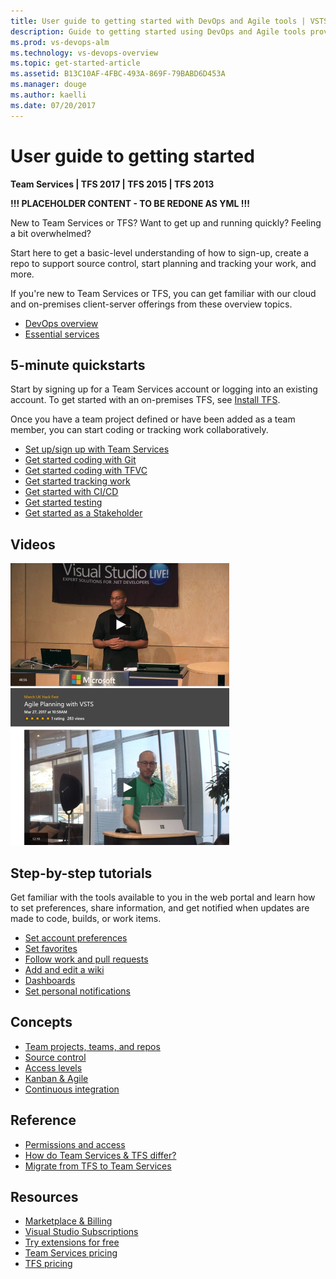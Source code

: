 ```yaml
---
title: User guide to getting started with DevOps and Agile tools | VSTS & TFS    
description: Guide to getting started using DevOps and Agile tools provided by Visual Studio Team Services (VSTS) and Team Foundation Server (TFS)
ms.prod: vs-devops-alm
ms.technology: vs-devops-overview  
ms.topic: get-started-article  
ms.assetid: B13C10AF-4FBC-493A-869F-79BABD6D453A  
ms.manager: douge
ms.author: kaelli
ms.date: 07/20/2017
---
```


# User guide to getting started 

<b>Team Services | TFS 2017 | TFS 2015 | TFS 2013</b> 

**!!! PLACEHOLDER CONTENT - TO BE REDONE AS YML  !!!** 

New to Team Services or TFS? Want to get up and running quickly? Feeling a bit overwhelmed? 

Start here to get a basic-level understanding of how to sign-up, create a repo to support source control, start planning and tracking your work, and more.   

If you're new to Team Services or TFS, you can get familiar with our cloud and on-premises client-server offerings from these overview topics. 
 
- [DevOps overview](devops-alm-overview.md)
- [Essential services](services.md) 

## 5-minute quickstarts  

Start by signing up for a Team Services account or logging into an existing account. To get started with an on-premises TFS, see [Install TFS](setup-admin/tfs/install/single-server.md). 

Once you have a team project defined or have been added as a team member, you can start coding or tracking work collaboratively. 

- [Set up/sign up with Team Services](setup-admin/team-services/sign-up-for-visual-studio-team-services.md)
- [Get started coding with Git](git/gitquickstart.md)
- [Get started coding with TFVC](tfvc/share-your-code-in-tfvc-vs.md)
- [Get started tracking work](work/overview.md)
- [Get started with CI/CD](build/get-started/ci-cd-part-1.md)
- [Get started testing](test/index.md)  
- [Get started as a Stakeholder](quickstart/get-started-stakeholder.md)

## Videos 

[![Zero to Devops Video](_img/index/zero-to-devops-video-image.png)](https://channel9.msdn.com/events/Visual-Studio/Visual-Studio-Live-Redmond-2016/VSLive2016Keynote02)   [![Agile Planning Video](_img/index/agile-planning-video-image.png)](https://channel9.msdn.com/events/UKDX/March-Uk-Hack-Fest/Agile-Planning-with-VSTS)


## Step-by-step tutorials

Get familiar with the tools available to you in the web portal and learn how to set preferences, share information, and get notified when updates are made to code, builds, or work items.  

- [Set account preferences](setup-admin/account-preferences.md)  
- [Set favorites](collaborate/set-favorites.md)   
- [Follow work and pull requests](collaborate/follow-work-items.md)   
- [Add and edit a wiki](collaborate/add-edit-wiki.md) 
- [Dashboards](/docs/report/dashboards)  
- [Set personal notifications](collaborate/manage-personal-notifications.md) 

## Concepts

- [Team projects, teams, and repos](get-started/team-projects-teams-repos.md)  
- [Source control](concepts/source-control.md)
- [Access levels](concepts/access-level.md)
- [Kanban & Agile](concepts/kanban-agile.md)
- [Continuous integration](concepts/continuous-integration-deployment.md)

## Reference
- [Permissions and access](setup-admin/permissions-access.md)      
- [How do Team Services & TFS differ?](about-vsts-tfs.md)  
- [Migrate from TFS to Team Services](migrate-to-vsts-from-tfs.md) 

## Resources
- [Marketplace & Billing](marketplace/overview.md)  
- [Visual Studio Subscriptions](marketplace/vs-subscriptions/buy-vs-subscriptions.md)  
- [Try extensions for free](setup-admin/team-services/try-additional-features-vs.md)  
- [Team Services pricing](https://www.visualstudio.com/team-services/pricing/)  
- [TFS pricing](https://www.visualstudio.com/team-services/tfs-pricing/)   
 
 
<!---

## How-to guides

Users
* [Go mobile](collaborate/mobile-work.md)  
* [Switch project or team focus](/docs/work/how-to/switch-team-context-work)    
* [Connect to a team project](connect/connect-team-projects.md)  

Account management
* [Add users (Team Services)](/docs/setup-admin/team-services/add-account-users-assign-access-levels-team-services) 
* [Add users to team projects](/docs/setup-admin/add-users)
* [Add administrators](/docs/setup-admin/add-administrator-tfs)
* [Change permission levels](/docs/setup-admin/tfs/admin/change-permission-levels)
* [Change access levels (TFS)](/docs/work/connect/change-access-levels) 

Integrate with third-party notification services
* [Campfire](collaborate/campfire.md)  
* [Flowdock](collaborate/flowdock.md)  
* [Hipchat](collaborate/hipchat.md)  
* [Slack](collaborate/slack.md)  

Install TFS
* [Single server](/docs/setup-admin/tfs/install/single-server)     
* [Dual server](/docs/setup-admin/tfs/install/dual-server)  
* [Multiple servers](/docs/setup-admin/tfs/install/multiple-server)  

 [Key concepts](concepts.md)   
 [Essential services](services.md)    
 [Clients and tools](tools.md)     
 [Software development roles](roles.md)   
 
* [Team Services, Account Management](setup-admin/team-services/overview.md)  
* [TFS, Administration](setup-admin/get-started.md)  
* [Add and manage teams](work/scale/multiple-teams.md)  


* [Work from your account hub](connect/account-home-pages.md)  
* [Share your project vision](collaborate/project-vision-status.md)    
* [Create a readme for your repo](/docs/git/create-a-readme)  
* [Share work plans](/docs/work/track/share-plans)  


 [Navigate in the web portal](connect/work-web-portal.md)   
 [Navigate in Team Explorer](connect/work-team-explorer.md)  
 
-->
